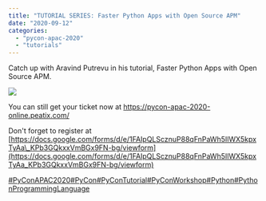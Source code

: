 ```yaml
---
title: "TUTORIAL SERIES: Faster Python Apps with Open Source APM"
date: "2020-09-12"
categories: 
  - "pycon-apac-2020"
  - "tutorials"
---
```


Catch up with Aravind Putrevu in his tutorial, Faster Python Apps with Open Source APM.

![](https://pyconmy.files.wordpress.com/2020/09/12th-1430-1530-aravind-putrevu-1.png?w=1024)

You can still get your ticket now at https://pycon-apac-2020-online.peatix.com/

Don't forget to register at [https://docs.google.com/forms/d/e/1FAIpQLScznuP88qFnPaWh5IlWX5kpxTyAa\_KPb3GQkxxVmBGx9FN-bg/viewform](https://docs.google.com/forms/d/e/1FAIpQLScznuP88qFnPaWh5IlWX5kpxTyAa_KPb3GQkxxVmBGx9FN-bg/viewform)

[#PyConAPAC2020](https://www.facebook.com/hashtag/pyconapac2020?source=feed_text&epa=HASHTAG&__xts__%5B0%5D=68.ARCO9jIJ4q55NbY6vD_VY9ZdLAOONzgIgR7xVllCONHxSLJMCH9s-Ri3tExhVa4XCba7ROP_3n2aT4xUJhpAuc5rxonodDYYncqnvacCRi0_n8KO4rhdRdA1ImmQuKXPwepKjGqRb90hpfx7-wJhnCpdR3rQDUM10MFFffvIOU-EdLKFTbSZVtRXmym1LY5kNo_SattNTthn_xsiAkfQ3kOcJXm9--Gfw8iml7D-KASAvqMfUBvfDYsrYnxAtu3MrvSumQlLsyevoTtb6znfOF38ZOGp6ZN7KzEJ74a7Gb8WaGSO5fsHYOgvFBmt0IsjUopavsSGGR0xlywujuOD3VPojkiBugK1SsDgFoPq4QOmv0PH8_BHVGAB4OCExruKbEjezA0XcbN9XZoKVS4b0EtIL-ER-mjb68TE2dM93duptcF7UplLcdMPQEjSXxhtoFn7KrFAbJE51u0h3U3I0DnCbfIW4EMiAJUul-lUTIkx5RJiv7c&__tn__=%2ANKH-R)[#PyCon](https://www.facebook.com/hashtag/pycon?source=feed_text&epa=HASHTAG&__xts__%5B0%5D=68.ARCO9jIJ4q55NbY6vD_VY9ZdLAOONzgIgR7xVllCONHxSLJMCH9s-Ri3tExhVa4XCba7ROP_3n2aT4xUJhpAuc5rxonodDYYncqnvacCRi0_n8KO4rhdRdA1ImmQuKXPwepKjGqRb90hpfx7-wJhnCpdR3rQDUM10MFFffvIOU-EdLKFTbSZVtRXmym1LY5kNo_SattNTthn_xsiAkfQ3kOcJXm9--Gfw8iml7D-KASAvqMfUBvfDYsrYnxAtu3MrvSumQlLsyevoTtb6znfOF38ZOGp6ZN7KzEJ74a7Gb8WaGSO5fsHYOgvFBmt0IsjUopavsSGGR0xlywujuOD3VPojkiBugK1SsDgFoPq4QOmv0PH8_BHVGAB4OCExruKbEjezA0XcbN9XZoKVS4b0EtIL-ER-mjb68TE2dM93duptcF7UplLcdMPQEjSXxhtoFn7KrFAbJE51u0h3U3I0DnCbfIW4EMiAJUul-lUTIkx5RJiv7c&__tn__=%2ANKH-R)[#PyConTutorial](https://www.facebook.com/hashtag/pycontutorial?source=feed_text&epa=HASHTAG&__xts__%5B0%5D=68.ARCO9jIJ4q55NbY6vD_VY9ZdLAOONzgIgR7xVllCONHxSLJMCH9s-Ri3tExhVa4XCba7ROP_3n2aT4xUJhpAuc5rxonodDYYncqnvacCRi0_n8KO4rhdRdA1ImmQuKXPwepKjGqRb90hpfx7-wJhnCpdR3rQDUM10MFFffvIOU-EdLKFTbSZVtRXmym1LY5kNo_SattNTthn_xsiAkfQ3kOcJXm9--Gfw8iml7D-KASAvqMfUBvfDYsrYnxAtu3MrvSumQlLsyevoTtb6znfOF38ZOGp6ZN7KzEJ74a7Gb8WaGSO5fsHYOgvFBmt0IsjUopavsSGGR0xlywujuOD3VPojkiBugK1SsDgFoPq4QOmv0PH8_BHVGAB4OCExruKbEjezA0XcbN9XZoKVS4b0EtIL-ER-mjb68TE2dM93duptcF7UplLcdMPQEjSXxhtoFn7KrFAbJE51u0h3U3I0DnCbfIW4EMiAJUul-lUTIkx5RJiv7c&__tn__=%2ANKH-R)[#PyConWorkshop](https://www.facebook.com/hashtag/pyconworkshop?source=feed_text&epa=HASHTAG&__xts__%5B0%5D=68.ARCO9jIJ4q55NbY6vD_VY9ZdLAOONzgIgR7xVllCONHxSLJMCH9s-Ri3tExhVa4XCba7ROP_3n2aT4xUJhpAuc5rxonodDYYncqnvacCRi0_n8KO4rhdRdA1ImmQuKXPwepKjGqRb90hpfx7-wJhnCpdR3rQDUM10MFFffvIOU-EdLKFTbSZVtRXmym1LY5kNo_SattNTthn_xsiAkfQ3kOcJXm9--Gfw8iml7D-KASAvqMfUBvfDYsrYnxAtu3MrvSumQlLsyevoTtb6znfOF38ZOGp6ZN7KzEJ74a7Gb8WaGSO5fsHYOgvFBmt0IsjUopavsSGGR0xlywujuOD3VPojkiBugK1SsDgFoPq4QOmv0PH8_BHVGAB4OCExruKbEjezA0XcbN9XZoKVS4b0EtIL-ER-mjb68TE2dM93duptcF7UplLcdMPQEjSXxhtoFn7KrFAbJE51u0h3U3I0DnCbfIW4EMiAJUul-lUTIkx5RJiv7c&__tn__=%2ANKH-R)[#Python](https://www.facebook.com/hashtag/python?source=feed_text&epa=HASHTAG&__xts__%5B0%5D=68.ARCO9jIJ4q55NbY6vD_VY9ZdLAOONzgIgR7xVllCONHxSLJMCH9s-Ri3tExhVa4XCba7ROP_3n2aT4xUJhpAuc5rxonodDYYncqnvacCRi0_n8KO4rhdRdA1ImmQuKXPwepKjGqRb90hpfx7-wJhnCpdR3rQDUM10MFFffvIOU-EdLKFTbSZVtRXmym1LY5kNo_SattNTthn_xsiAkfQ3kOcJXm9--Gfw8iml7D-KASAvqMfUBvfDYsrYnxAtu3MrvSumQlLsyevoTtb6znfOF38ZOGp6ZN7KzEJ74a7Gb8WaGSO5fsHYOgvFBmt0IsjUopavsSGGR0xlywujuOD3VPojkiBugK1SsDgFoPq4QOmv0PH8_BHVGAB4OCExruKbEjezA0XcbN9XZoKVS4b0EtIL-ER-mjb68TE2dM93duptcF7UplLcdMPQEjSXxhtoFn7KrFAbJE51u0h3U3I0DnCbfIW4EMiAJUul-lUTIkx5RJiv7c&__tn__=%2ANKH-R)[#PythonProgrammingLanguage](https://www.facebook.com/hashtag/pythonprogramminglanguage?source=feed_text&epa=HASHTAG&__xts__%5B0%5D=68.ARCO9jIJ4q55NbY6vD_VY9ZdLAOONzgIgR7xVllCONHxSLJMCH9s-Ri3tExhVa4XCba7ROP_3n2aT4xUJhpAuc5rxonodDYYncqnvacCRi0_n8KO4rhdRdA1ImmQuKXPwepKjGqRb90hpfx7-wJhnCpdR3rQDUM10MFFffvIOU-EdLKFTbSZVtRXmym1LY5kNo_SattNTthn_xsiAkfQ3kOcJXm9--Gfw8iml7D-KASAvqMfUBvfDYsrYnxAtu3MrvSumQlLsyevoTtb6znfOF38ZOGp6ZN7KzEJ74a7Gb8WaGSO5fsHYOgvFBmt0IsjUopavsSGGR0xlywujuOD3VPojkiBugK1SsDgFoPq4QOmv0PH8_BHVGAB4OCExruKbEjezA0XcbN9XZoKVS4b0EtIL-ER-mjb68TE2dM93duptcF7UplLcdMPQEjSXxhtoFn7KrFAbJE51u0h3U3I0DnCbfIW4EMiAJUul-lUTIkx5RJiv7c&__tn__=%2ANKH-R)
